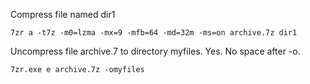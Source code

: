 
Compress file named dir1

`7zr a -t7z -m0=lzma -mx=9 -mfb=64 -md=32m -ms=on archive.7z dir1`

Uncompress file archive.7 to directory myfiles. Yes. No space after -o.

`7zr.exe e archive.7z -omyfiles`
